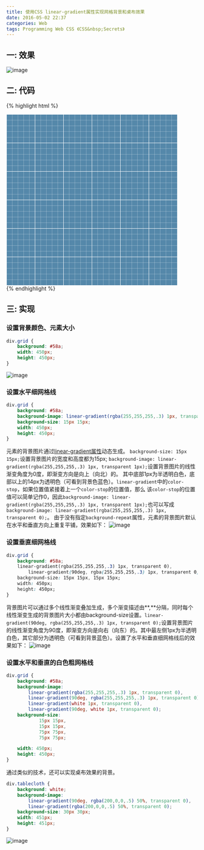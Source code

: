```yaml
---
title: 使用CSS linear-gradient属性实现网格背景和桌布效果
date: 2016-05-02 22:37
categories: Web
tags: Programming Web CSS 《CSS&nbsp;Secrets》
---
```


## 一: 效果

![image](/assets/images/css-blueprint-grid.png)

## 二: 代码

{% highlight html %}
<!DOCTYPE html>
<html>
<head>
<meta http-equiv="content-type" content="text/html; charset=utf-8" />
<title>blueprint grid</title>
<style type="text/css">
div.grid {
    background: #58a;
    background-image:
        linear-gradient(rgba(255,255,255,.3) 1px, transparent 0),
        linear-gradient(90deg, rgba(255,255,255,.3) 1px, transparent 0),
        linear-gradient(white 1px, transparent 0),
        linear-gradient(90deg, white 1px, transparent 0);
    background-size: 15px 15px, 15px 15px, 75px 75px, 75px 75px;
    width: 450px;
    height: 450px;
}
</style>
</head>
<body>
<div class="grid"></div>
</body>
</html>
{% endhighlight %}


## 三: 实现

### 设置背景颜色、元素大小

```css
div.grid {
    background: #58a;
    width: 450px;
    height: 450px;
}
```
![image](/assets/images/css-blueprint-grid1.png)

### 设置水平细网格线

```css
div.grid {
    background: #58a;
    background-image: linear-gradient(rgba(255,255,255,.3) 1px, transparent 0);
    background-size: 15px 15px;
    width: 450px;
    height: 450px;
}

```
元素的背景图片通过[linear-gradient属性](/css-linear-gradient-degs/)动态生成。
`background-size: 15px 15px;`设置背景图片的宽度和高度都为15px;
`background-image: linear-gradient(rgba(255,255,255,.3) 1px, transparent 1px);`设置背景图片的线性渐变角度为0度，即渐变方向是向上（向北）的。
其中底部1px为半透明白色，底部以上的14px为透明色（可看到背景色蓝色）。`linear-gradient`中的`color-stop`，如果位置值紧接着上一个`color-stop`的位置值，那么
该`color-stop`的位置值可以简单记作0，因此`background-image: linear-gradient(rgba(255,255,255,.3) 1px, transparent 1px);`也可以写成
`background-image: linear-gradient(rgba(255,255,255,.3) 1px, transparent 0);`。
由于没有指定`background-repeat`属性，元素的背景图片默认在水平和垂直方向上重复平铺，效果如下：
![image](/assets/images/css-blueprint-grid2.png)


### 设置垂直细网格线
```css
div.grid {
    background: #58a;
    linear-gradient(rgba(255,255,255,.3) 1px, transparent 0),
        linear-gradient(90deg, rgba(255,255,255,.3) 1px, transparent 0);
    background-size: 15px 15px, 15px 15px;
    width: 450px;
    height: 450px;
}

```
背景图片可以通过多个线性渐变叠加生成，多个渐变描述由**,**分隔，同时每个线性渐变生成的背景图片大小都由background-size设置。`linear-gradient(90deg, rgba(255,255,255,.3) 1px, transparent 0);`设置背景图片的线性渐变角度为90度，即渐变方向是向右（向东）的。其中最左侧1px为半透明白色，其它部分为透明色（可看到背景蓝色）。设置了水平和垂直细网格线后的效果如下：
![image](/assets/images/css-blueprint-grid3.png)


### 设置水平和垂直的白色粗网格线

```css
div.grid {
    background: #58a;
    background-image:
        linear-gradient(rgba(255,255,255,.3) 1px, transparent 0),
        linear-gradient(90deg, rgba(255,255,255,.3) 1px, transparent 0),
        linear-gradient(white 1px, transparent 0),
        linear-gradient(90deg, white 1px, transparent 0);
    background-size: 
            15px 15px,
            15px 15px,
            75px 75px,
            75px 75px;

    width: 450px;
    height: 450px;
}

```

通过类似的技术，还可以实现桌布效果的背景。

```css
div.tablecloth {
    background: white;
    background-image:
        linear-gradient(90deg, rgba(200,0,0,.5) 50%, transparent 0),
        linear-gradient(rgba(200,0,0,.5) 50%, transparent 0);
    background-size: 30px 30px;
    width: 451px;
    height: 451px;
}
```
![image](/assets/images/css-tablecloth.png)
